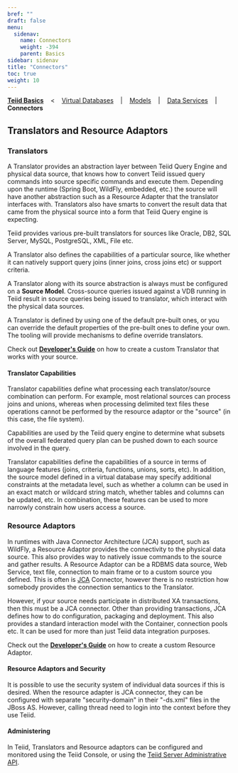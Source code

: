 ```yaml
---
bref: ""
draft: false
menu:
  sidenav:
    name: Connectors
    weight: -394
    parent: Basics
sidebar: sidenav
title: "Connectors"
toc: true
weight: 10
---
```


[**Teiid Basics**](..) &nbsp;&nbsp; < &nbsp;&nbsp; [Virtual Databases](../vdbs) &nbsp;&nbsp; | &nbsp;&nbsp; [Models](../models) &nbsp;&nbsp; | &nbsp;&nbsp; [Data Services](../dataservices) &nbsp;&nbsp; | &nbsp;&nbsp; **Connectors**

## Translators and Resource Adaptors

### Translators

A Translator provides an abstraction layer between Teiid Query Engine and physical data source, that knows how to convert Teiid issued query commands into source specific commands and execute them. Depending upon the runtime (Spring Boot, WildFly, embedded, etc.) the source will have another abstraction such as a Resource Adapter that the translator interfaces with.  Translators also have smarts to convert the result data that came from the physical source into a form that Teiid Query engine is expecting.

Teiid provides various pre-built translators for sources like Oracle, DB2, SQL Server, MySQL, PostgreSQL, XML, File etc.

A Translator also defines the capabilities of a particular source, like whether it can natively support query joins (inner joins, cross joins etc) or support criteria.

A Translator along with its source abstraction is always must be configured on a **Source Model**. Cross-source queries issued against a VDB running in Teiid result in source queries being issued to translator, which interact with the physical data sources.

A Translator is defined by using one of the default pre-built ones, or you can override the default properties of the pre-built ones to define your own. The tooling will provide mechanisms to define override translators.

Check out [**Developer's Guide**](http://teiid.github.io/teiid-documents/master/content/dev/Developers_Guide.html) on how to create a custom Translator that works with your source.

#### Translator Capabilities

Translator capabilities define what processing each translator/source combination can perform. For example, most relational sources can process joins and unions, whereas when processing delimited text files these operations cannot be performed by the resource adaptor or the "source" (in this case, the file system).

Capabilities are used by the Teiid query engine to determine what subsets of the overall federated query plan can be pushed down to each source involved in the query.

Translator capabilities define the capabilities of a source in terms of language features (joins, criteria, functions, unions, sorts, etc). In addition, the source model defined in a virtual database may specify additional constraints at the metadata level, such as whether a column can be used in an exact match or wildcard string match, whether tables and columns can be updated, etc. In combination, these features can be used to more narrowly constrain how users access a source.

### Resource Adaptors

In runtimes with Java Connector Architecture (JCA) support, such as WildFly, a Resource Adaptor provides the connectivity to the physical data source. This also provides way to natively issue commands to the source and gather results. A Resource Adaptor can be a RDBMS data source, Web Service, text file, connection to main frame or to a custom source you defined. This is often is [JCA](http://java.sun.com/j2ee/connector/)&nbsp;Connector, however there is no restriction how somebody provides the connection semantics to the Translator.

However, if your source needs participate in distributed XA transactions, then this must be a JCA connector. Other than providing transactions, JCA defines how to do configuration, packaging and deployment. This also provides a standard interaction model with the Container, connection pools etc.  It can be used for more than just Teiid data integration purposes.

Check out the [**Developer's Guide**](http://teiid.github.io/teiid-documents/master/content/dev/Developers_Guide.html) on how to create a custom Resource Adaptor.


#### Resource Adaptors and Security

It is possible to use the security system of individual data sources if this is desired. When the resource adapter is JCA connector, they can be configured with separate "security-domain" in their "-ds.xml" files in the JBoss AS. However, calling thread need to login into the context before they use Teiid.

#### Administering

In <span class="product">Teiid</span>, Translators and Resource adaptors can be configured and monitored using the Teiid Console, or using the [Teiid Server Administrative API](/teiid_wildfly/docs/index.html).

<p></p>